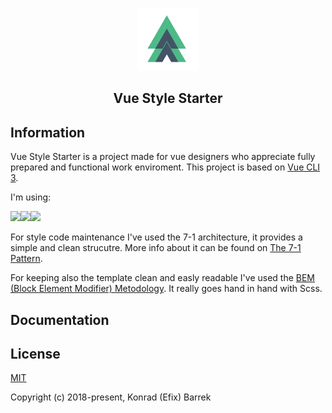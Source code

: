<p align="center"><a href="https://vuejs.org" target="_blank" rel="noopener noreferrer"><img width="100" src="https://raw.githubusercontent.com/konradovsky/Vue_Starter/master/public/img/icons/android-chrome-192x192.png" alt="Vue Starter logo"></a></p>
<h2 align="center">Vue Style Starter</h2>

## Information

Vue Style Starter is a project made for vue designers who appreciate fully prepared and functional work enviroment. This project is based on <a href="https://cli.vuejs.org/" target="_blank" rel="noopener noreferrer">Vue CLI 3</a>.

I'm using:

<a href="https://en.bem.info/methodology/" target="_blank" rel="noopener noreferrer"><img src="https://www.vojtechruzicka.com/static/bem-8e650172ad3bfa5736d64caf0082517a-c865a.jpg" height="60px"></a><a href="https://sass-lang.com/" target="_blank" rel="noopener noreferrer"><img src="https://upload.wikimedia.org/wikipedia/commons/thumb/9/96/Sass_Logo_Color.svg/2000px-Sass_Logo_Color.svg.png" height="60px"></a><a href="https://cli.vuejs.org/" target="_blank" rel="noopener noreferrer"><img src="https://cli.vuejs.org/favicon.png" height="60px"></a>

For style code maintenance I've used the 7-1 architecture, it provides a simple and clean strucutre. More info about it can be found on
<a href="https://sass-guidelin.es/#architecture" target="_blank" rel="noopener noreferrer">The 7-1 Pattern</a>. 

For keeping also the template clean and easly readable I've used the <a href="https://en.bem.info/methodology/" target="_blank" rel="noopener noreferrer">BEM (Block Element Modifier) Metodology</a>. It really goes hand in hand with Scss.

## Documentation



## License

[MIT](http://opensource.org/licenses/MIT)

Copyright (c) 2018-present, Konrad (Efix) Barrek

